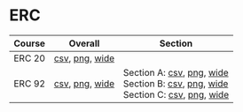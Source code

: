 # ERC

| Course | Overall | Section |
| ------ | ------- | ------- |
| ERC 20 | [csv](https://github.com/UCSD-Historical-Enrollment-Data/2025Winter/blob/main/overall/ERC%2020.csv), [png](https://raw.githubusercontent.com/UCSD-Historical-Enrollment-Data/2025Winter/main/plot_overall/ERC%2020.png), [wide](https://raw.githubusercontent.com/UCSD-Historical-Enrollment-Data/2025Winter/main/plot_overall_wide/ERC%2020.png) |  |
| ERC 92 | [csv](https://github.com/UCSD-Historical-Enrollment-Data/2025Winter/blob/main/overall/ERC%2092.csv), [png](https://raw.githubusercontent.com/UCSD-Historical-Enrollment-Data/2025Winter/main/plot_overall/ERC%2092.png), [wide](https://raw.githubusercontent.com/UCSD-Historical-Enrollment-Data/2025Winter/main/plot_overall_wide/ERC%2092.png) | Section A: [csv](https://github.com/UCSD-Historical-Enrollment-Data/2025Winter/blob/main/section/ERC%2092_A.csv), [png](https://raw.githubusercontent.com/UCSD-Historical-Enrollment-Data/2025Winter/main/plot_section/ERC%2092_A.png), [wide](https://raw.githubusercontent.com/UCSD-Historical-Enrollment-Data/2025Winter/main/plot_section_wide/ERC%2092_A.png)<br>Section B: [csv](https://github.com/UCSD-Historical-Enrollment-Data/2025Winter/blob/main/section/ERC%2092_B.csv), [png](https://raw.githubusercontent.com/UCSD-Historical-Enrollment-Data/2025Winter/main/plot_section/ERC%2092_B.png), [wide](https://raw.githubusercontent.com/UCSD-Historical-Enrollment-Data/2025Winter/main/plot_section_wide/ERC%2092_B.png)<br>Section C: [csv](https://github.com/UCSD-Historical-Enrollment-Data/2025Winter/blob/main/section/ERC%2092_C.csv), [png](https://raw.githubusercontent.com/UCSD-Historical-Enrollment-Data/2025Winter/main/plot_section/ERC%2092_C.png), [wide](https://raw.githubusercontent.com/UCSD-Historical-Enrollment-Data/2025Winter/main/plot_section_wide/ERC%2092_C.png) |
